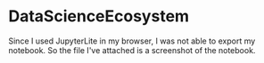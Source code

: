 # DataScienceEcosystem

Since I used JupyterLite in my browser, I was not able to export my notebook. So the file I've attached is a screenshot of the notebook.
